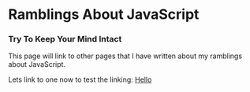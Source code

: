 # Ramblings About JavaScript

### Try To Keep Your Mind Intact

This page will link to other pages that I have written about my ramblings about JavaScript.


Lets link to one now to test the linking:
[Hello](hello.md)